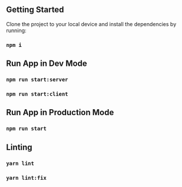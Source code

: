 ## Getting Started

Clone the project to your local device and install the dependencies by running:

### `npm i`

## Run App in Dev Mode

### `npm run start:server`
### `npm run start:client`

## Run App in Production Mode

### `npm run start`

## Linting

### `yarn lint`

### `yarn lint:fix`
